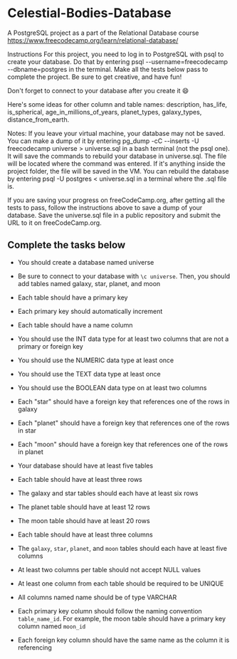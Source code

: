 # Celestial-Bodies-Database
A PostgreSQL project as a part of the Relational Database course https://www.freecodecamp.org/learn/relational-database/

Instructions
For this project, you need to log in to PostgreSQL with psql to create your database. Do that by entering psql --username=freecodecamp --dbname=postgres in the terminal. Make all the tests below pass to complete the project. Be sure to get creative, and have fun!

Don't forget to connect to your database after you create it 😄

Here's some ideas for other column and table names: description, has_life, is_spherical, age_in_millions_of_years, planet_types, galaxy_types, distance_from_earth.

Notes: If you leave your virtual machine, your database may not be saved. You can make a dump of it by entering pg_dump -cC --inserts -U freecodecamp universe > universe.sql in a bash terminal (not the psql one). It will save the commands to rebuild your database in universe.sql. The file will be located where the command was entered. If it's anything inside the project folder, the file will be saved in the VM. You can rebuild the database by entering psql -U postgres < universe.sql in a terminal where the .sql file is.

If you are saving your progress on freeCodeCamp.org, after getting all the tests to pass, follow the instructions above to save a dump of your database. Save the universe.sql file in a public repository and submit the URL to it on freeCodeCamp.org.

## Complete the tasks below
  - You should create a database named universe

  - Be sure to connect to your database with `\c universe`. Then, you should add tables named galaxy, star, planet, and moon

  - Each table should have a primary key

  - Each primary key should automatically increment

  - Each table should have a name column

  - You should use the INT data type for at least two columns that are not a primary or foreign key

  - You should use the NUMERIC data type at least once

  - You should use the TEXT data type at least once

  - You should use the BOOLEAN data type on at least two columns

  - Each "star" should have a foreign key that references one of the rows in galaxy

  - Each "planet" should have a foreign key that references one of the rows in star

  - Each "moon" should have a foreign key that references one of the rows in planet

  - Your database should have at least five tables

  - Each table should have at least three rows

  - The galaxy and star tables should each have at least six rows

  - The planet table should have at least 12 rows

  - The moon table should have at least 20 rows

  - Each table should have at least three columns

  - The `galaxy`, `star`, `planet`, and `moon` tables should each have at least five columns

  - At least two columns per table should not accept NULL values

  - At least one column from each table should be required to be UNIQUE

  - All columns named name should be of type VARCHAR

  - Each primary key column should follow the naming convention `table_name_id`. For example, the moon table should have a primary key column named `moon_id`

  - Each foreign key column should have the same name as the column it is referencing
